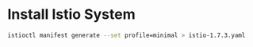 # Install Istio System

```bash
istioctl manifest generate --set profile=minimal > istio-1.7.3.yaml
```
